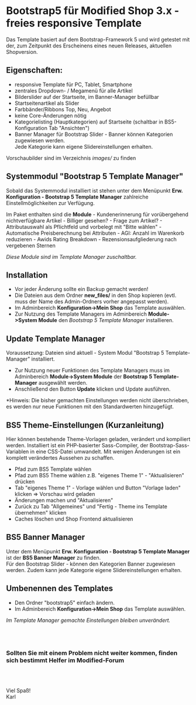 # Bootstrap5 für Modified Shop 3.x - freies responsive Template

Das Template basiert auf dem Bootstrap-Framework 5 und wird getestet mit der, zum Zeitpunkt des Erscheinens eines neuen Releases, aktuellen Shopversion.

## Eigenschaften:
- responsive Template für PC, Tablet, Smartphone
- zentrales Dropdown- / Megamenü für alle Artikel
- Bilderslider auf der Startseite, im Banner-Manager befüllbar
- Startseitenartikel als Slider
- Farbbänder/Ribbons Top, Neu, Angebot
- keine Core-Änderungen nötig
- Kategorielisting (Hauptkategorien) auf Startseite (schaltbar in BS5-Konfiguration Tab "Ansichten")
- Banner Manager für Bootstrap Slider - Banner können Kategorien zugewiesen werden.<br />
  Jede Kategorie kann eigene Slidereinstellungen erhalten.

Vorschaubilder sind im Verzeichnis *images/* zu finden

## Systemmodul "Bootstrap 5 Template Manager"

Sobald das Systemmodul installiert ist stehen unter dem Menüpunkt **Erw. Konfiguration - Bootstrap 5 Template Manager** zahlreiche Einstellmöglichkeiten zur Verfügung.

Im Paket enthalten sind die **Module**
	- Kundenerinnerung für vorübergehend nichtverfügbare Artikel
	- Billiger gesehen?
	- Frage zum Artikel?
	- Attributauswahl als Pflichtfeld und vorbelegt mit "Bitte wählen"
	- Automatische Preisberechnung bei Attributen
	- AGI: Anzahl im Warenkorb reduzieren
	- Awids Rating Breakdown - Rezensionsaufgliederung nach vergebenen Sternen

*Diese Module sind im Template Manager zuschaltbar.*

## Installation

- Vor jeder Änderung sollte ein Backup gemacht werden!
- Die Dateien aus dem Ordner **new_files/** in den Shop kopieren (evtl. muss der Name des Admin-Ordners vorher angepasst werden).
- Im Adminbereich **Konfiguration->Mein Shop** das Template auswählen.
- Zur Nutzung des Template Managers im Adminbereich **Module->System Module** den *Bootstrap 5 Template Manager* installieren.

## Update Template Manager

Voraussetzung: Dateien sind aktuell - System Modul "Bootstrap 5 Template-Manager" installiert.

- Zur Nutzung neuer Funktionen des Template Managers muss im Adminbereich **Module->System Module** der **Bootstrap 5 Template-Manager** ausgewählt werden.
- Anschließend den Button **Update** klicken und Update ausführen.

*Hinweis: Die bisher gemachten Einstellungen werden nicht überschrieben, es werden nur neue Funktionen mit den Standardwerten hinzugefügt.<br />

## BS5 Theme-Einstellungen (Kurzanleitung)

Hier können bestehende Theme-Vorlagen geladen, verändert und kompiliert werden.
Installiert ist ein PHP-basierter Sass-Compiler, der Bootstrap-Sass-Variablen in eine CSS-Datei umwandelt.
Mit wenigen Änderungen ist ein komplett verändertes Aussehen zu schaffen.

- Pfad zum BS5 Template wählen
- Pfad zum BS5 Theme wählen z.B. "eigenes Theme 1" - "Aktualisieren" drücken
- Tab "eigenes Theme 1" - Vorlage wählen und Button "Vorlage laden" klicken => Vorschau wird geladen
- Änderungen machen und "Aktualisieren"
- Zurück zu Tab "Allgemeines" und "Fertig - Theme ins Template übernehmen" klicken
- Caches löschen und Shop Frontend aktualisieren

## BS5 Banner Manager
Unter dem Menüpunkt **Erw. Konfiguration - Bootstrap 5 Template Manager** ist der **BS5 Banner Manager** zu finden.<br />
Für den Bootstrap Slider - können den Kategorien Banner zugewiesen werden. Zudem kann jede Kategorie eigene Slidereinstellungen erhalten.

## Umbenennen des Templates

- Den Ordner "bootstrap5" einfach ändern.
- Im Adminbereich **Konfiguration->Mein Shop** das Template auswählen.

*Im Template Manager gemachte Einstellungen bleiben unverändert.*

<br /><br />

### Sollten Sie mit einem Problem nicht weiter kommen, finden sich bestimmt Helfer im Modified-Forum


<br /><br />

Viel Spaß!<br />
Karl<br />

